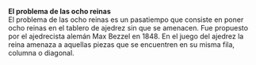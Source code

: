 <b>El problema de las ocho reinas</b></br>
El problema de las ocho reinas es un pasatiempo que consiste en poner ocho reinas en el tablero de ajedrez sin que se amenacen.
Fue propuesto por el ajedrecista alemán Max Bezzel en 1848.
​​En el juego del ajedrez la reina amenaza a aquellas piezas que se encuentren en su misma fila, columna o diagonal.
